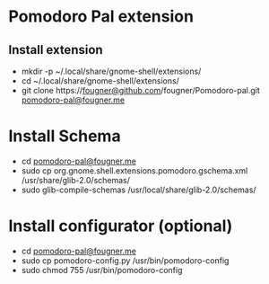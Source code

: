 Pomodoro Pal extension
======================

## Install extension

* mkdir -p ~/.local/share/gnome-shell/extensions/
* cd ~/.local/share/gnome-shell/extensions/
* git clone https://fougner@github.com/fougner/Pomodoro-pal.git pomodoro-pal@fougner.me

# Install Schema

* cd pomodoro-pal@fougner.me
* sudo cp org.gnome.shell.extensions.pomodoro.gschema.xml /usr/share/glib-2.0/schemas/
* sudo glib-compile-schemas /usr/local/share/glib-2.0/schemas/


# Install configurator (optional)

* cd pomodoro-pal@fougner.me
* sudo cp pomodoro-config.py /usr/bin/pomodoro-config
* sudo chmod 755 /usr/bin/pomodoro-config
